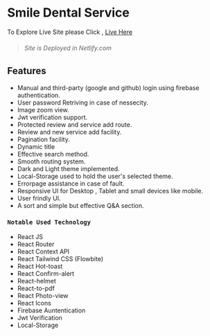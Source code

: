 # Smile Dental Service

To Explore Live Site please Click , [Live Here](https://smile-dental-care.netlify.app/)

> ###### Site is Deployed in Netlify.com

## Features

- Manual and third-party (google and github) login using firebase authentication.
- User password Retriving in case of nessecity.
- Image zoom view.
- Jwt verification support.
- Protected review and service add route.
- Review and new service add facility.
- Pagination facility.
- Dynamic title
- Effective search method.
- Smooth routing system.
- Dark and Light theme implemented.
- Local-Storage used to hold the user's selected theme.
- Errorpage assistance in case of fault.
- Responsive UI for Desktop , Tablet and small devices like mobile.
- User frindly UI.
- A sort and simple but effective Q&A section.

### `Notable Used Technology`

- React JS
- React Router
- React Context API
- React Tailwind CSS (Flowbite)
- React Hot-toast
- React Confirm-alert
- React-helmet
- React-to-pdf
- React Photo-view
- React Icons
- Firebase Auntentication
- Jwt Verification
- Local-Storage
